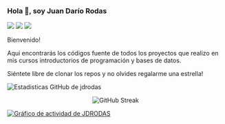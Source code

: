 ### Hola 👋, soy Juan Darío Rodas

[![](https://img.shields.io/badge/-@JuanDarioRodas-%231DA1F2?style=flat-square&logo=twitter&logoColor=ffffff)](https://twitter.com/@JuanDarioRodas)
[![](https://img.shields.io/badge/-@jdrodas-%23181717?style=flat-square&logo=github)](https://github.com/jdrodas)
[![](https://img.shields.io/badge/-Juan%20Dario%20Rodas-blue?style=flat-square&logo=Linkedin&logoColor=white&link=https://www.linkedin.com/in/juandariorodas/)](https://www.linkedin.com/in/juandariorodas/)

Bienvenido!

Aqui encontrarás los códigos fuente de todos los proyectos que realizo en mis cursos introductorios de programación y bases de datos.

Siéntete libre de clonar los repos y no olvides regalarme una estrella!

![Estadisticas GitHub de jdrodas](https://github-readme-stats.vercel.app/api?username=jdrodas&show_icons=true&theme=dracula)

<div align="center">
  <img src="https://github-readme-streak-stats.herokuapp.com/?user=jdrodas&theme=radical" alt="GitHub Streak" />
</div>


[![Gráfico de actividad de JDRODAS](https://github-readme-activity-graph.vercel.app/graph?username=jdrodas&bg_color=000000&color=4c5d9e&line=233d7b&point=403d3d&area=true&hide_border=true)](https://github.com/ashutosh00710/github-readme-activity-graph)

